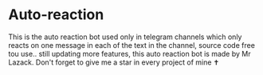 # Auto-reaction
This is the auto reaction bot used only in telegram channels which only reacts on one message in each of the text in the channel, source code free tou use.. still updating more features, this auto reaction bot is made by Mr Lazack. Don't forget to give me a star in every project of mine ✝️
